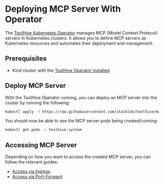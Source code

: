 # Deploying MCP Server With Operator

The [ToolHive Kubernetes Operator](../../cmd/thv-operator/README.md) manages MCP (Model Context Protocol) servers in Kubernetes clusters. It allows you to define MCP servers as Kubernetes resources and automates their deployment and management.

## Prerequisites

- Kind cluster with the [ToolHive Operator installed](./deploying-toolhive-operator.md)

## Deploy MCP Server

With the ToolHive Operator running, you can deploy an MCP server into the cluster by running the following:

```bash
kubectl apply -f https://raw.githubusercontent.com/stacklok/toolhive/main/examples/operator/mcp-servers/mcpserver_fetch.yaml
```

You should now be able to see the MCP server pods being created/running:
```bash
kubectl get pods -n toolhive-system
```

## Accessing MCP Server

Depending on how you want to access the created MCP server, you can follow the relevant guides:

- [Access via Ingress](./ingress.md)
- [Access via Port-Forward](./ingress-port-forward.md)